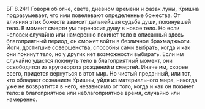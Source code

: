 БГ 8.24:1	Говоря об огне, свете, дневном времени и фазах луны, Кришна подразумевает, что ими повелевают определенные божества. От влияния этих божеств зависит дальнейшая судьба души, покинувшей тело. В момент смерти ум переносит душу в новое тело. Но если человек случайно или намеренно покинет тело в описанный здесь благоприятный период, он сможет войти в безличное брахмаджьоти. Йоги, достигшие совершенства, способны сами выбрать, когда и как они покинут тело, но у других нет возможности выбирать. Если им случайно удастся покинуть тело в благоприятный момент, они освободятся из круговорота рождений и смертей. Иначе им, скорее всего, придется вернуться в этот мир. Но чистый преданный, или тот, кто обладает сознанием Кришны, уйдя из материального мира, никогда уже не возвратится в него, независимо от того, когда и как он покинет тело: в благоприятное или неблагоприятное время, случайно или намеренно.